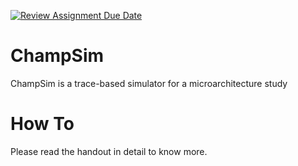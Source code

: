 [![Review Assignment Due Date](https://classroom.github.com/assets/deadline-readme-button-22041afd0340ce965d47ae6ef1cefeee28c7c493a6346c4f15d667ab976d596c.svg)](https://classroom.github.com/a/xa6wCi14)
# ChampSim
ChampSim is a trace-based simulator for a microarchitecture study

# How To
Please read the handout in detail to know more.
